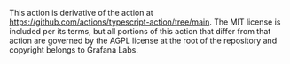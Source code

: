 This action is derivative of the action at
https://github.com/actions/typescript-action/tree/main. The MIT license is
included per its terms, but all portions of this action that differ from that
action are governed by the AGPL license at the root of the repository and
copyright belongs to Grafana Labs.

